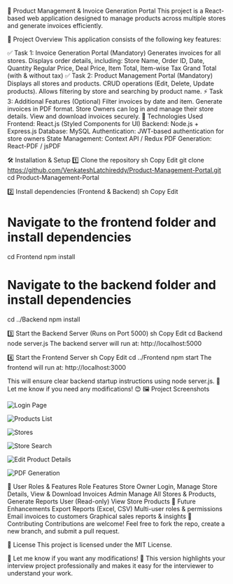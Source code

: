 📌 Product Management & Invoice Generation Portal
This project is a React-based web application designed to manage products across multiple stores and generate invoices efficiently.

📝 Project Overview
This application consists of the following key features:

✅ Task 1: Invoice Generation Portal (Mandatory)
Generates invoices for all stores.
Displays order details, including:
Store Name, Order ID, Date, Quantity
Regular Price, Deal Price, Item Total, Item-wise Tax
Grand Total (with & without tax)
✅ Task 2: Product Management Portal (Mandatory)
Displays all stores and products.
CRUD operations (Edit, Delete, Update products).
Allows filtering by store and searching by product name.
⚡ Task 3: Additional Features (Optional)
Filter invoices by date and item.
Generate invoices in PDF format.
Store Owners can log in and manage their store details.
View and download invoices securely.
🎯 Technologies Used
Frontend: React.js (Styled Components for UI)
Backend: Node.js + Express.js
Database: MySQL
Authentication: JWT-based authentication for store owners
State Management: Context API / Redux
PDF Generation: React-PDF / jsPDF


🛠 Installation & Setup
1️⃣ Clone the repository
sh
Copy
Edit
git clone https://github.com/VenkateshLatchireddy/Product-Management-Portal.git
cd Product-Management-Portal


2️⃣ Install dependencies (Frontend & Backend)
sh
Copy
Edit
# Navigate to the frontend folder and install dependencies
cd Frontend
npm install

# Navigate to the backend folder and install dependencies
cd ../Backend
npm install


3️⃣ Start the Backend Server (Runs on Port 5000)
sh
Copy
Edit
cd Backend
node server.js
The backend server will run at: http://localhost:5000


4️⃣ Start the Frontend Server
sh
Copy
Edit
cd ../Frontend
npm start
The frontend will run at: http://localhost:3000

This will ensure clear backend startup instructions using node server.js. 🚀
Let me know if you need any modifications! 😊
🖼 Project Screenshots

![Login Page](https://raw.githubusercontent.com/VenkateshLatchireddy/Product-Management-Portal/main/src/assets/loginpage.png)


![Products List](https://raw.githubusercontent.com/VenkateshLatchireddy/Product-Management-Portal/main/src/assets/productlist.png)

![Stores](https://raw.githubusercontent.com/VenkateshLatchireddy/Product-Management-Portal/main/src/assets/stores.png)

![Store Search](https://raw.githubusercontent.com/VenkateshLatchireddy/Product-Management-Portal/main/src/assets/storesearch.png)

![Edit Product Details](https://raw.githubusercontent.com/VenkateshLatchireddy/Product-Management-Portal/main/src/assets/editproductdetails.png)

![PDF Generation](https://raw.githubusercontent.com/VenkateshLatchireddy/Product-Management-Portal/main/src/assets/pdfgeneration.png)


🔑 User Roles & Features
Role	Features
Store Owner	Login, Manage Store Details, View & Download Invoices
Admin	Manage All Stores & Products, Generate Reports
User (Read-only)	View Store Products
🚀 Future Enhancements
Export Reports (Excel, CSV)
Multi-user roles & permissions
Email invoices to customers
Graphical sales reports & insights
🤝 Contributing
Contributions are welcome! Feel free to fork the repo, create a new branch, and submit a pull request.

📜 License
This project is licensed under the MIT License.

🎯 Let me know if you want any modifications! 🚀
This version highlights your interview project professionally and makes it easy for the interviewer to understand your work.
